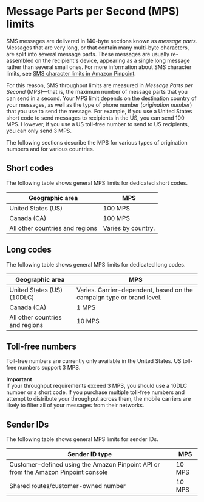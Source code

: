 # Message Parts per Second \(MPS\) limits<a name="channels-sms-limitations-mps"></a>

SMS messages are delivered in 140\-byte sections known as *message parts*\. Messages that are very long, or that contain many multi\-byte characters, are split into several message parts\. These messages are usually re\-assembled on the recipient's device, appearing as a single long message rather than several small ones\. For more information about SMS character limits, see [SMS character limits in Amazon Pinpoint](channels-sms-limitations-characters.md)\.

For this reason, SMS throughput limits are measured in *Message Parts per Second* \(MPS\)—that is, the maximum number of message parts that you can send in a second\. Your MPS limit depends on the destination country of your messages, as well as the type of phone number \(*origination number*\) that you use to send the message\. For example, if you use a United States short code to send messages to recipients in the US, you can send 100 MPS\. However, if you use a US toll\-free number to send to US recipients, you can only send 3 MPS\.

The following sections describe the MPS for various types of origination numbers and for various countries\.

## Short codes<a name="channels-sms-limitations-dedicated"></a>

The following table shows general MPS limits for dedicated short codes\. 


| Geographic area | MPS | 
| --- | --- | 
| United States \(US\) | 100 MPS | 
| Canada \(CA\) | 100 MPS | 
| All other countries and regions | Varies by country\. | 

## Long codes<a name="channels-sms-limitations-longcode"></a>

The following table shows general MPS limits for dedicated long codes\. 


| Geographic area | MPS | 
| --- | --- | 
| United States \(US\) \(10DLC\) | Varies\. Carrier\-dependent, based on the campaign type or brand level\. | 
| Canada \(CA\) | 1 MPS | 
| All other countries and regions | 10 MPS | 

## Toll\-free numbers<a name="channels-sms-limitations-tfn"></a>

Toll\-free numbers are currently only available in the United States\. US toll\-free numbers support 3 MPS\.

**Important**  
If your throughput requirements exceed 3 MPS, you should use a 10DLC number or a short code\. If you purchase multiple toll\-free numbers and attempt to distribute your throughput across them, the mobile carriers are likely to filter all of your messages from their networks\.

## Sender IDs<a name="channels-sms-limitations-senderid"></a>

The following table shows general MPS limits for sender IDs\. 


| Sender ID type | MPS | 
| --- | --- | 
| Customer\-defined using the Amazon Pinpoint API or from the Amazon Pinpoint console | 10 MPS | 
| Shared routes/customer\-owned number | 10 MPS | 
